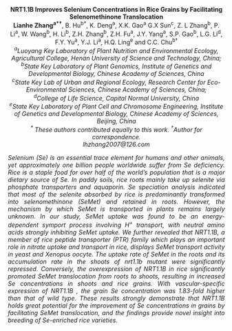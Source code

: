 <center><strong>NRT1.1B Improves Selenium Concentrations in Rice Grains by
Facilitating Selenomethinone Translocation</strong>

<center><strong>Lianhe Zhang<sup>a*†</sup></strong>, B. Hu<sup>b*</sup>, K. Deng<sup>a</sup>, X.K. Gao<sup>a</sup> G.X Sun<sup>c</sup>,
Z. L Zhang<sup>b</sup>, P. Li<sup>a</sup>, W. Wang<sup>b</sup>, H. Li<sup>b</sup>, Z.H. Zhang<sup>b</sup>, Z.H.
Fu<sup>a</sup>, J.Y. Yang<sup>a</sup>, S.P. Gao<sup>b</sup>, L.G. Li<sup>d</sup>, F.Y. Yu<sup>a</sup>, Y.J. Li<sup>a</sup>,
H.Q. Ling<sup>e</sup> and C.C. Chu<sup>b†</sup>

<center><i><sup>a</sup>Luoyang Key Laboratory of Plant Nutrition and Environmental Ecology,
Agricultural College, Henan University of Science and Technology,
China;</i> 

<center><i><sup>b</sup>State Key Laboratory of Plant Genomics, Institute of Genetics and
Developmental Biology, Chinese Academy of Sciences, China</i> 

<center><i><sup>c</sup>State Key Lab of Urban and Regional Ecology, Research Center for
Eco-Environmental Sciences, Chinese Academy of Sciences, China;</i> 

<center><i><sup>d</sup>College of Life Science, Capital Normal University, China</i> 

<center><i><sup>e</sup>State Key Laboratory of Plant Cell and Chromosome Engineering,
Institute of Genetics and Developmental Biology, Chinese Academy of
Sciences, Beijing, China</i> 

<center><i><sup>*<i></sup> These authors contributed equally to this work. <sup>†</sup>Author for
correspondence.</i> 

<center><i>lhzhang2007@126.com</i>

<p style="text-align:justify">Selenium (Se) is an essential trace element for humans and other
animals, yet approximately one billion people worldwide suffer from Se
deficiency. Rice is a staple food for over half of the world’s
population that is a major dietary source of Se. In paddy soils, rice
roots mainly take up selenite via phosphate transporters and aquaporin.
Se speciation analysis indicated that most of the selenite absorbed by
rice is predominantly transformed into selenomethinone (SeMet) and
retained in roots. However, the mechanism by which SeMet is transported
in plants remains largely unknown. In our study, SeMet uptake was found
to be an energy-dependent symport process involving H<sup>+</sup> transport, with
neutral amino acids strongly inhibiting SeMet uptake. We further
revealed that NRT1.1B, a member of rice peptide transporter (PTR) family
which plays an important role in nitrate uptake and transport in rice,
displays SeMet transport activity in yeast and <i>Xenopus</i> oocyte. The
uptake rate of SeMet in the roots and its accumulation rate in the
shoots of <i>nrt1.1b</i> mutant were significantly repressed. Conversely, the
overexpression of <i>NRT1.1B</i> in rice significantly promoted SeMet
translocation from roots to shoots, resulting in increased Se
concentrations in shoots and rice grains. With vascular-specific
expression of <i>NRT1.1B</i> , the grain Se concentration was 1.83-fold higher
than that of wild type. These results strongly demonstrate that NRT1.1B
holds great potential for the improvement of Se concentrations in grains
by facilitating SeMet translocation, and the findings provide novel
insight into breeding of Se-enriched rice varieties.
